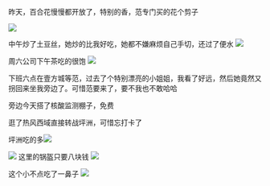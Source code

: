 昨天，百合花慢慢都开放了，特别的香，范专门买的花个剪子

![](http://upload-images.jianshu.io/upload_images/6904315-0bfc4b86937230a8.jpg?imageMogr2/auto-orient/strip%7CimageView2/2/w/1080/q/50)

中午炒了土豆丝，她炒的比我好吃，她都不嫌麻烦自己手切，还过了便水
![](http://upload-images.jianshu.io/upload_images/6904315-a3a1e2213b751e6c.jpg?imageMogr2/auto-orient/strip%7CimageView2/2/w/1080/q/50)


周六公司下午茶吃的很饱
![](http://upload-images.jianshu.io/upload_images/6904315-9330eb6ccceb50d4.jpg?imageMogr2/auto-orient/strip%7CimageView2/2/w/1080/q/50)

下班六点在壹方城等范，过去了个特别漂亮的小姐姐，我看了好远，然后她竟然又拐回来坐我旁边了。可惜范要来了，要不我也不敢哈哈

旁边今天搭了核酸监测棚子，免费

逛了热风西域直接转战坪洲，可惜忘打卡了

坪洲吃的多![](http://upload-images.jianshu.io/upload_images/6904315-35a5d77f69b9be74.jpg?imageMogr2/auto-orient/strip%7CimageView2/2/w/1080/q/50)

![](http://upload-images.jianshu.io/upload_images/6904315-c2ab21070cc5f938.jpg?imageMogr2/auto-orient/strip%7CimageView2/2/w/1080/q/50)
这里的锅盔只要八块钱
![](http://upload-images.jianshu.io/upload_images/6904315-119263e771241402.jpg?imageMogr2/auto-orient/strip%7CimageView2/2/w/1080/q/50)

这个小不点吃了一鼻子
![](http://upload-images.jianshu.io/upload_images/6904315-7ff7788e176aba48.jpg?imageMogr2/auto-orient/strip%7CimageView2/2/w/1080/q/50)
